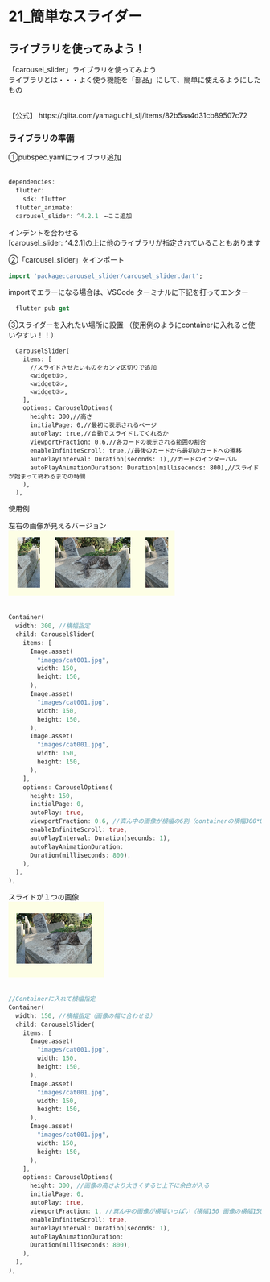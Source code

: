 # **21_簡単なスライダー**


## **ライブラリを使ってみよう！**

「carousel_slider」ライブラリを使ってみよう  
ライブラリとは・・・よく使う機能を「部品」にして、簡単に使えるようにしたもの

<br>
【公式】  
https://qiita.com/yamaguchi_slj/items/82b5aa4d31cb89507c72
<br>

### **ライブラリの準備**

①pubspec.yamlにライブラリ追加

```dart

dependencies:
  flutter:
    sdk: flutter
  flutter_animate:
  carousel_slider: ^4.2.1　←ここ追加

```

インデントを合わせる  
[carousel_slider: ^4.2.1]の上に他のライブラリが指定されていることもあります

②「carousel_slider」をインポート

```dart
import 'package:carousel_slider/carousel_slider.dart';
```

importでエラーになる場合は、VSCode ターミナルに下記を打ってエンター
```dart
  flutter pub get
```

③スライダーを入れたい場所に設置
（使用例のようにcontainerに入れると使いやすい！！）

```
  CarouselSlider(
    items: [
      //スライドさせたいものをカンマ区切りで追加
      <widget①>,
      <widget②>,
      <widget③>,
    ],
    options: CarouselOptions(
      height: 300,//高さ
      initialPage: 0,//最初に表示されるページ
      autoPlay: true,//自動でスライドしてくれるか
      viewportFraction: 0.6,//各カードの表示される範囲の割合
      enableInfiniteScroll: true,//最後のカードから最初のカードへの遷移
      autoPlayInterval: Duration(seconds: 1),//カードのインターバル
      autoPlayAnimationDuration: Duration(milliseconds: 800),//スライドが始まって終わるまでの時間
    ),
  ),
```

使用例  

左右の画像が見えるバージョン  
![return](img/21_slider1-2.png)

```dart

Container(
  width: 300, //横幅指定
  child: CarouselSlider(
    items: [
      Image.asset(
        "images/cat001.jpg",
        width: 150,
        height: 150,
      ),
      Image.asset(
        "images/cat001.jpg",
        width: 150,
        height: 150,
      ),
      Image.asset(
        "images/cat001.jpg",
        width: 150,
        height: 150,
      ),
    ],
    options: CarouselOptions(
      height: 150,
      initialPage: 0,
      autoPlay: true,
      viewportFraction: 0.6, //真ん中の画像が横幅の6割（containerの横幅300*0.6=180 画像の幅が150なので180-150=30の余白が左右につく）
      enableInfiniteScroll: true,
      autoPlayInterval: Duration(seconds: 1),
      autoPlayAnimationDuration:
      Duration(milliseconds: 800),
    ),
  ),
),

```

スライドが１つの画像  
![return](img/21_slider1-1.png)

```dart

//Containerに入れて横幅指定
Container(
  width: 150, //横幅指定（画像の幅に合わせる）
  child: CarouselSlider(
    items: [
      Image.asset(
        "images/cat001.jpg",
        width: 150,
        height: 150,
      ),
      Image.asset(
        "images/cat001.jpg",
        width: 150,
        height: 150,
      ),
      Image.asset(
        "images/cat001.jpg",
        width: 150,
        height: 150,
      ),
    ],
    options: CarouselOptions(
      height: 300, //画像の高さより大きくすると上下に余白が入る
      initialPage: 0,
      autoPlay: true,
      viewportFraction: 1, //真ん中の画像が横幅いっぱい（横幅150 画像の横幅150 ぴったり）
      enableInfiniteScroll: true,
      autoPlayInterval: Duration(seconds: 1),
      autoPlayAnimationDuration:
      Duration(milliseconds: 800),
    ),
  ),
),

```
